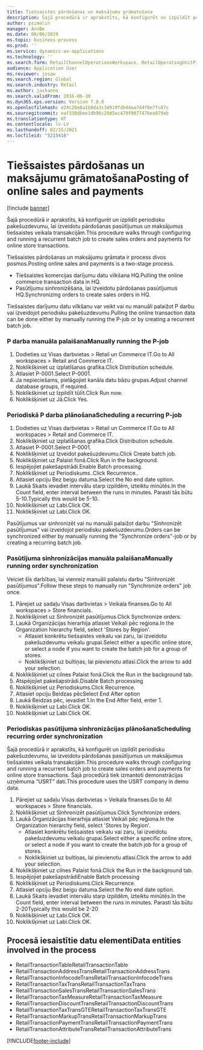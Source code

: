 ```yaml
---
title: Tiešsaistes pārdošanas un maksājumu grāmatošana
description: Šajā procedūrā ir aprakstīts, kā konfigurēt un izpildīt periodisku pakešuzdevumu, lai izveidotu pārdošanas pasūtījumus un maksājumus tiešsaistes veikala transakcijām.
author: psimolin
manager: AnnBe
ms.date: 08/06/2019
ms.topic: business-process
ms.prod: ''
ms.service: dynamics-ax-applications
ms.technology: ''
ms.search.form: RetailChannelOperationsWorkspace, RetailOperatingUnitPicker, SysRecurrence
audience: Application User
ms.reviewer: josaw
ms.search.region: Global
ms.search.industry: Retail
ms.author: jashanno
ms.search.validFrom: 2016-06-30
ms.dyn365.ops.version: Version 7.0.0
ms.openlocfilehash: e24c2be8a1b0da3c34919fdb44aa744f8e7fc87c
ms.sourcegitcommit: eaf330dbee1db96c20d5ac479f007747bea079eb
ms.translationtype: HT
ms.contentlocale: lv-LV
ms.lasthandoff: 02/15/2021
ms.locfileid: "5215416"
---
```

# <a name="posting-of-online-sales-and-payments"></a><span data-ttu-id="551a5-103">Tiešsaistes pārdošanas un maksājumu grāmatošana</span><span class="sxs-lookup"><span data-stu-id="551a5-103">Posting of online sales and payments</span></span>

[!include [banner](../includes/banner.md)]

<span data-ttu-id="551a5-104">Šajā procedūrā ir aprakstīts, kā konfigurēt un izpildīt periodisku pakešuzdevumu, lai izveidotu pārdošanas pasūtījumus un maksājumus tiešsaistes veikala transakcijām.</span><span class="sxs-lookup"><span data-stu-id="551a5-104">This procedure walks through configuring and running a recurrent batch job to create sales orders and payments for online store transactions.</span></span>

<span data-ttu-id="551a5-105">Tiešsaistes pārdošanas un maksājumu grāmata ir process divos posmos.</span><span class="sxs-lookup"><span data-stu-id="551a5-105">Posting online sales and payments is a two-stage process.</span></span>

- <span data-ttu-id="551a5-106">Tiešsaistes komercijas darījumu datu vilkšana HQ.</span><span class="sxs-lookup"><span data-stu-id="551a5-106">Pulling the online commerce transaction data in HQ.</span></span>
- <span data-ttu-id="551a5-107">Pasūtījumu sinhronizēšana, lai izveidotu pārdošanas pasūtījumus HQ.</span><span class="sxs-lookup"><span data-stu-id="551a5-107">Synchronizing orders to create sales orders in HQ.</span></span>

<span data-ttu-id="551a5-108">Tiešsaistes darījumu datu vilkšanu var veikt vai nu manuāli palaižot P darbu vai izveidojot periodisku pakešuzdevumu.</span><span class="sxs-lookup"><span data-stu-id="551a5-108">Pulling the online transaction data can be done either by manually running the P-job or by creating a recurrent batch job.</span></span>

### <a name="manually-running-the-p-job"></a><span data-ttu-id="551a5-109">P darba manuāla palaišana</span><span class="sxs-lookup"><span data-stu-id="551a5-109">Manually running the P-job</span></span>

1. <span data-ttu-id="551a5-110">Dodieties uz Visas darbvietas > Retail un Commerce IT.</span><span class="sxs-lookup"><span data-stu-id="551a5-110">Go to All workspaces > Retail and Commerce IT.</span></span>
2. <span data-ttu-id="551a5-111">Noklikšķiniet uz izplatīšanas grafika.</span><span class="sxs-lookup"><span data-stu-id="551a5-111">Click Distribution schedule.</span></span>
3. <span data-ttu-id="551a5-112">Atlasiet P-0001.</span><span class="sxs-lookup"><span data-stu-id="551a5-112">Select P-0001.</span></span>
4. <span data-ttu-id="551a5-113">Ja nepieciešams, pielāgojiet kanāla datu bāzu grupas.</span><span class="sxs-lookup"><span data-stu-id="551a5-113">Adjust channel database groups, if required.</span></span>
5. <span data-ttu-id="551a5-114">Noklikšķiniet uz Izpildīt tūlīt.</span><span class="sxs-lookup"><span data-stu-id="551a5-114">Click Run now.</span></span>
6. <span data-ttu-id="551a5-115">Noklikšķiniet uz Jā.</span><span class="sxs-lookup"><span data-stu-id="551a5-115">Click Yes.</span></span>

### <a name="scheduling-a-recurring-p-job"></a><span data-ttu-id="551a5-116">Periodiskā P darba plānošana</span><span class="sxs-lookup"><span data-stu-id="551a5-116">Scheduling a recurring P-job</span></span>

1. <span data-ttu-id="551a5-117">Dodieties uz Visas darbvietas > Retail un Commerce IT.</span><span class="sxs-lookup"><span data-stu-id="551a5-117">Go to All workspaces > Retail and Commerce IT.</span></span>
2. <span data-ttu-id="551a5-118">Noklikšķiniet uz izplatīšanas grafika.</span><span class="sxs-lookup"><span data-stu-id="551a5-118">Click Distribution schedule.</span></span>
3. <span data-ttu-id="551a5-119">Atlasiet P-0001.</span><span class="sxs-lookup"><span data-stu-id="551a5-119">Select P-0001.</span></span>
4. <span data-ttu-id="551a5-120">Noklikšķiniet uz Izveidot pakešuzdevumu.</span><span class="sxs-lookup"><span data-stu-id="551a5-120">Click Create batch job.</span></span>
5. <span data-ttu-id="551a5-121">Noklikšķiniet uz Palaist fonā.</span><span class="sxs-lookup"><span data-stu-id="551a5-121">Click Run in the background.</span></span>
5. <span data-ttu-id="551a5-122">Iespējojiet pakešapstrādi.</span><span class="sxs-lookup"><span data-stu-id="551a5-122">Enable Batch processing.</span></span>
6. <span data-ttu-id="551a5-123">Noklikšķiniet uz Periodiskums..</span><span class="sxs-lookup"><span data-stu-id="551a5-123">Click Recurrence..</span></span>
7. <span data-ttu-id="551a5-124">Atlasiet opciju Bez beigu datuma.</span><span class="sxs-lookup"><span data-stu-id="551a5-124">Select the No end date option.</span></span>
8. <span data-ttu-id="551a5-125">Laukā Skaits ievadiet intervālu starp izpildēm, izteiktu minūtēs.</span><span class="sxs-lookup"><span data-stu-id="551a5-125">In the Count field, enter interval between the runs in minutes.</span></span> <span data-ttu-id="551a5-126">Parasti tās būtu 5-10.</span><span class="sxs-lookup"><span data-stu-id="551a5-126">Typically this would be 5-10.</span></span>
9. <span data-ttu-id="551a5-127">Noklikšķiniet uz Labi.</span><span class="sxs-lookup"><span data-stu-id="551a5-127">Click OK.</span></span>
10. <span data-ttu-id="551a5-128">Noklikšķiniet uz Labi.</span><span class="sxs-lookup"><span data-stu-id="551a5-128">Click OK.</span></span>

<span data-ttu-id="551a5-129">Pasūtījumus var sinhronizēt vai nu manuāli palaižot darbu "Sinhronizēt pasūtījumus" vai izveidojot periodisku pakešuzdevumu.</span><span class="sxs-lookup"><span data-stu-id="551a5-129">Orders can be synchronized either by manually running the "Synchronize orders"-job or by creating a recurring batch job.</span></span>

### <a name="manually-running-order-synchronization"></a><span data-ttu-id="551a5-130">Pasūtījuma sinhronizācijas manuāla palaišana</span><span class="sxs-lookup"><span data-stu-id="551a5-130">Manually running order synchronization</span></span> 

<span data-ttu-id="551a5-131">Veiciet šīs darbības, lai vienreiz manuāli palaistu darbu "Sinhronizēt pasūtījumus".</span><span class="sxs-lookup"><span data-stu-id="551a5-131">Follow these steps to manually run "Synchronize orders" job once.</span></span>

1. <span data-ttu-id="551a5-132">Pārejiet uz sadaļu Visas darbvietas > Veikala finanses.</span><span class="sxs-lookup"><span data-stu-id="551a5-132">Go to All workspaces > Store financials.</span></span>
2. <span data-ttu-id="551a5-133">Noklikšķiniet uz Sinhronizēt pasūtījumus.</span><span class="sxs-lookup"><span data-stu-id="551a5-133">Click Synchronize orders.</span></span>
3. <span data-ttu-id="551a5-134">Laukā Organizācijas hierarhija atlasiet Veikali pēc reģiona.</span><span class="sxs-lookup"><span data-stu-id="551a5-134">In the Organization hierarchy field, select 'Stores by Region'.</span></span>
    * <span data-ttu-id="551a5-135">Atlasiet konkrētu tiešsaistes veikalu vai zaru, lai izveidotu pakešuzdevumu veikalu grupai.</span><span class="sxs-lookup"><span data-stu-id="551a5-135">Select either a specific online store, or select a node if you want to create the batch job for a group of stores.</span></span>  
    * <span data-ttu-id="551a5-136">Noklikšķiniet uz bultiņas, lai pievienotu atlasi.</span><span class="sxs-lookup"><span data-stu-id="551a5-136">Click the arrow to add your selection.</span></span>  
4. <span data-ttu-id="551a5-137">Noklikšķiniet uz cilnes Palaist fonā.</span><span class="sxs-lookup"><span data-stu-id="551a5-137">Click the Run in the background tab.</span></span>
5. <span data-ttu-id="551a5-138">Atspējojiet pakešapstrādi.</span><span class="sxs-lookup"><span data-stu-id="551a5-138">Disable Batch processing</span></span>
6. <span data-ttu-id="551a5-139">Noklikšķiniet uz Periodiskums.</span><span class="sxs-lookup"><span data-stu-id="551a5-139">Click Recurrence.</span></span>
7. <span data-ttu-id="551a5-140">Atlasiet opciju Beidzas pēc</span><span class="sxs-lookup"><span data-stu-id="551a5-140">Select End After option</span></span>
8. <span data-ttu-id="551a5-141">Laukā Beidzas pēc, ievadiet 1.</span><span class="sxs-lookup"><span data-stu-id="551a5-141">In the End After field, enter 1.</span></span>
9. <span data-ttu-id="551a5-142">Noklikšķiniet uz Labi.</span><span class="sxs-lookup"><span data-stu-id="551a5-142">Click OK.</span></span>
10. <span data-ttu-id="551a5-143">Noklikšķiniet uz Labi.</span><span class="sxs-lookup"><span data-stu-id="551a5-143">Click OK.</span></span>

### <a name="scheduling-recurring-order-synchronization"></a><span data-ttu-id="551a5-144">Periodiskas pasūtījuma sinhronizācijas plānošana</span><span class="sxs-lookup"><span data-stu-id="551a5-144">Scheduling recurring order synchronization</span></span>

<span data-ttu-id="551a5-145">Šajā procedūrā ir aprakstīts, kā konfigurēt un izpildīt periodisku pakešuzdevumu, lai izveidotu pārdošanas pasūtījumus un maksājumus tiešsaistes veikala transakcijām.</span><span class="sxs-lookup"><span data-stu-id="551a5-145">This procedure walks through configuring and running a recurrent batch job to create sales orders and payments for online store transactions.</span></span> <span data-ttu-id="551a5-146">Šajā procedūrā tiek izmantoti demonstrācijas uzņēmuma “USRT” dati.</span><span class="sxs-lookup"><span data-stu-id="551a5-146">This procedure uses the USRT company in demo data.</span></span>

1. <span data-ttu-id="551a5-147">Pārejiet uz sadaļu Visas darbvietas > Veikala finanses.</span><span class="sxs-lookup"><span data-stu-id="551a5-147">Go to All workspaces > Store financials.</span></span>
2. <span data-ttu-id="551a5-148">Noklikšķiniet uz Sinhronizēt pasūtījumus.</span><span class="sxs-lookup"><span data-stu-id="551a5-148">Click Synchronize orders.</span></span>
3. <span data-ttu-id="551a5-149">Laukā Organizācijas hierarhija atlasiet Veikali pēc reģiona.</span><span class="sxs-lookup"><span data-stu-id="551a5-149">In the Organization hierarchy field, select 'Stores by Region'.</span></span>
    * <span data-ttu-id="551a5-150">Atlasiet konkrētu tiešsaistes veikalu vai zaru, lai izveidotu pakešuzdevumu veikalu grupai.</span><span class="sxs-lookup"><span data-stu-id="551a5-150">Select either a specific online store, or select a node if you want to create the batch job for a group of stores.</span></span>  
    * <span data-ttu-id="551a5-151">Noklikšķiniet uz bultiņas, lai pievienotu atlasi.</span><span class="sxs-lookup"><span data-stu-id="551a5-151">Click the arrow to add your selection.</span></span>  
4. <span data-ttu-id="551a5-152">Noklikšķiniet uz cilnes Palaist fonā.</span><span class="sxs-lookup"><span data-stu-id="551a5-152">Click the Run in the background tab.</span></span>
5. <span data-ttu-id="551a5-153">Iespējojiet pakešapstrādi</span><span class="sxs-lookup"><span data-stu-id="551a5-153">Enable Batch processing</span></span>
6. <span data-ttu-id="551a5-154">Noklikšķiniet uz Periodiskums.</span><span class="sxs-lookup"><span data-stu-id="551a5-154">Click Recurrence.</span></span>
7. <span data-ttu-id="551a5-155">Atlasiet opciju Bez beigu datuma.</span><span class="sxs-lookup"><span data-stu-id="551a5-155">Select the No end date option.</span></span>
8. <span data-ttu-id="551a5-156">Laukā Skaits ievadiet intervālu starp izpildēm, izteiktu minūtēs.</span><span class="sxs-lookup"><span data-stu-id="551a5-156">In the Count field, enter interval between the runs in minutes.</span></span> <span data-ttu-id="551a5-157">Parasti tās būtu 2-20</span><span class="sxs-lookup"><span data-stu-id="551a5-157">Typically this would be 2-20</span></span>
9. <span data-ttu-id="551a5-158">Noklikšķiniet uz Labi.</span><span class="sxs-lookup"><span data-stu-id="551a5-158">Click OK.</span></span>
10. <span data-ttu-id="551a5-159">Noklikšķiniet uz Labi.</span><span class="sxs-lookup"><span data-stu-id="551a5-159">Click OK.</span></span>

## <a name="data-entities-involved-in-the-process"></a><span data-ttu-id="551a5-160">Procesā iesaistītie datu elementi</span><span class="sxs-lookup"><span data-stu-id="551a5-160">Data entities involved in the process</span></span>

- <span data-ttu-id="551a5-161">RetailTransactionTable</span><span class="sxs-lookup"><span data-stu-id="551a5-161">RetailTransactionTable</span></span>
- <span data-ttu-id="551a5-162">RetailTransactionAddressTrans</span><span class="sxs-lookup"><span data-stu-id="551a5-162">RetailTransactionAddressTrans</span></span>
- <span data-ttu-id="551a5-163">RetailTransactionInfocodeTrans</span><span class="sxs-lookup"><span data-stu-id="551a5-163">RetailTransactionInfocodeTrans</span></span>
- <span data-ttu-id="551a5-164">RetailTransactionTaxTrans</span><span class="sxs-lookup"><span data-stu-id="551a5-164">RetailTransactionTaxTrans</span></span>
- <span data-ttu-id="551a5-165">RetailTransactionSalesTrans</span><span class="sxs-lookup"><span data-stu-id="551a5-165">RetailTransactionSalesTrans</span></span>
- <span data-ttu-id="551a5-166">RetailTransactionTaxMeasure</span><span class="sxs-lookup"><span data-stu-id="551a5-166">RetailTransactionTaxMeasure</span></span>
- <span data-ttu-id="551a5-167">RetailTransactionDiscountTrans</span><span class="sxs-lookup"><span data-stu-id="551a5-167">RetailTransactionDiscountTrans</span></span>
- <span data-ttu-id="551a5-168">RetailTransactionTaxTransGTE</span><span class="sxs-lookup"><span data-stu-id="551a5-168">RetailTransactionTaxTransGTE</span></span>
- <span data-ttu-id="551a5-169">RetailTransactionMarkupTrans</span><span class="sxs-lookup"><span data-stu-id="551a5-169">RetailTransactionMarkupTrans</span></span>
- <span data-ttu-id="551a5-170">RetailTransactionPaymentTrans</span><span class="sxs-lookup"><span data-stu-id="551a5-170">RetailTransactionPaymentTrans</span></span>
- <span data-ttu-id="551a5-171">RetailTransactionAttributeTrans</span><span class="sxs-lookup"><span data-stu-id="551a5-171">RetailTransactionAttributeTrans</span></span>


[!INCLUDE[footer-include](../../includes/footer-banner.md)]
